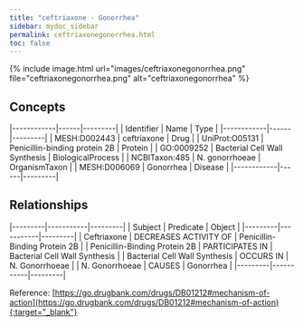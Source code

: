 ```yaml
---
title: "ceftriaxone - Gonorrhea"
sidebar: mydoc_sidebar
permalink: ceftriaxonegonorrhea.html
toc: false 
---
```


{% include image.html url="images/ceftriaxonegonorrhea.png" file="ceftriaxonegonorrhea.png" alt="ceftriaxonegonorrhea" %}

## Concepts

|------------|------|---------|
| Identifier | Name | Type    |
|------------|------|---------|
| MESH:D002443 | ceftriaxone | Drug |
| UniProt:O05131 | Penicillin-binding protein 2B | Protein |
| GO:0009252 | Bacterial Cell Wall Synthesis | BiologicalProcess |
| NCBITaxon:485 | N. gonorrhoeae | OrganismTaxon |
| MESH:D006069 | Gonorrhea | Disease |
|------------|------|---------|

## Relationships

|---------|-----------|---------|
| Subject | Predicate | Object  |
|---------|-----------|---------|
| Ceftriaxone | DECREASES ACTIVITY OF | Penicillin-Binding Protein 2B |
| Penicillin-Binding Protein 2B | PARTICIPATES IN | Bacterial Cell Wall Synthesis |
| Bacterial Cell Wall Synthesis | OCCURS IN | N. Gonorrhoeae |
| N. Gonorrhoeae | CAUSES | Gonorrhea |
|---------|-----------|---------|

Reference: [https://go.drugbank.com/drugs/DB01212#mechanism-of-action](https://go.drugbank.com/drugs/DB01212#mechanism-of-action){:target="_blank"}